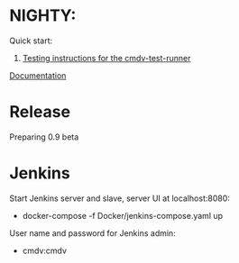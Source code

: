 # NIGHTY:

Quick start:

1. [Testing instructions for the cmdv-test-runner](Tests/SOP-Create-test-environment-for-self-tests.md)

[Documentation](https://github.com/E3SM-Project/CMDV-testing/wiki) 

# Release

Preparing 0.9 beta

# Jenkins

Start Jenkins server and slave, server UI at localhost:8080:

- docker-compose -f Docker/jenkins-compose.yaml up

User name and password for Jenkins admin:
- cmdv:cmdv


